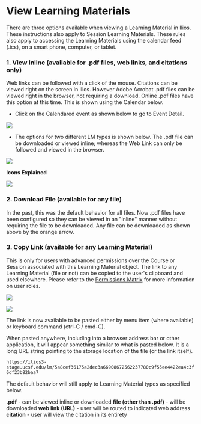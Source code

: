# View Learning Materials

There are three options available when viewing a Learning Material in Ilios. These instructions also apply to Session Learning Materials. These rules also apply to accessing the Learning Materials using the calendar feed (.ics), on a smart phone, computer, or tablet.

### 1. View Inline (available for .pdf files, web links, and citations only)

Web links can be followed with a click of the mouse. Citations can be viewed right on the screen in Ilios. However Adobe Acrobat .pdf files can be viewed right in the browser, not requiring a download. Online .pdf files have this option at this time. This is shown using the Calendar below.

* Click on the Calendared event as shown below to go to Event Detail.

![](../../.gitbook/assets/lm\_view\_1.jpg)

* The options for two different LM types is shown below. The .pdf file can be downloaded or viewed inline; whereas the Web Link can only be followed and viewed in the browser.

![](../../.gitbook/assets/lm\_view\_2.jpg)

**Icons Explained**

![](../../.gitbook/assets/lm\_icons.jpg)

### 2. Download File (available for any file)

In the past, this was the default behavior for all files. Now .pdf files have been configured so they can be viewed in an "inline" manner without requiring the file to be downloaded. Any file can be downloaded as shown above by the orange arrow.

### 3. Copy Link (available for any Learning Material)

This is only for users with advanced permissions over the Course or Session associated with this Learning Material object. The link to any Learning Material (file or not) can be copied to the user's clipboard and used elsewhere. Please refer to the [Permissions Matrix](https://www.dropbox.com/s/431sdj2bfoi3v1f/Ilios%20New%20Default%20Permissions%20Matrix.pdf?dl=0) for more information on user roles.

![](<../../.gitbook/assets/lm\_view1 (1).png>)

![](../../.gitbook/assets/lm\_view2.png)

The link is now available to be pasted either by menu item (where available) or keyboard command (ctrl-C / cmd-C).

When pasted anywhere, including into a browser address bar or other application, it will appear something similar to what is pasted below. It is a long URL string pointing to the storage location of the file (or the link itself).

`https://ilios3-stage.ucsf.edu/lm/5a8cef36175a2dec3a66908672562237780c9f55ee4422ea4c3f6df23b82baa7`

The default behavior will still apply to Learning Material types as specified below.

**.pdf** - can be viewed inline or downloaded **file (other than .pdf)** - will be downloaded **web link (URL)** - user will be routed to indicated web address **citation** - user will view the citation in its entirety
